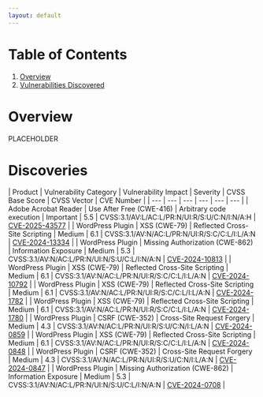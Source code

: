 ```yaml
---
layout: default
---
```


# Table of Contents 

1. [Overview](#overview)
2. [Vulnerabilities Discovered](#discoveries)

# Overview

PLACEHOLDER

# Discoveries

| Product | Vulnerability Category | Vulnerability Impact | Severity | CVSS Base Score | CVSS Vector | CVE Number |
| --- | --- | --- | --- | --- | --- | 
| Adobe Acrobat Reader | Use After Free (CWE-416) | Arbitrary code execution | Important | 5.5 | CVSS:3.1/AV:L/AC:L/PR:N/UI:R/S:U/C:N/I:N/A:H | [CVE-2025-43577](https://helpx.adobe.com/security/products/acrobat/apsb25-57.html) | 
| WordPress Plugin | XSS (CWE-79) | Reflected Cross-Site Scripting | Medium | 6.1 | CVSS:3.1/AV:N/AC:L/PR:N/UI:R/S:C/C:L/I:L/A:N | [CVE-2024-13334](https://www.cve.org/CVERecord?id=CVE-2024-13334) |
| WordPress Plugin | Missing Authorization (CWE-862) | Information Exposure | Medium | 5.3 | CVSS:3.1/AV:N/AC:L/PR:N/UI:N/S:U/C:L/I:N/A:N | [CVE-2024-10813](https://www.cve.org/CVERecord?id=CVE-2024-10813) |
| WordPress Plugin | XSS (CWE-79) | Reflected Cross-Site Scripting | Medium | 6.1 | CVSS:3.1/AV:N/AC:L/PR:N/UI:R/S:C/C:L/I:L/A:N | [CVE-2024-10792](https://www.cve.org/CVERecord?id=CVE-2024-10792) | 
| WordPress Plugin | XSS (CWE-79) | Reflected Cross-Site Scripting | Medium | 6.1 | CVSS:3.1/AV:N/AC:L/PR:N/UI:R/S:C/C:L/I:L/A:N | [CVE-2024-1782](https://www.cve.org/CVERecord?id=CVE-2024-1782) |
| WordPress Plugin | XSS (CWE-79) | Reflected Cross-Site Scripting | Medium | 6.1 | CVSS:3.1/AV:N/AC:L/PR:N/UI:R/S:C/C:L/I:L/A:N | [CVE-2024-1780](https://www.cve.org/CVERecord?id=CVE-2024-1780) |
| WordPress Plugin | CSRF (CWE-352) | Cross-Site Request Forgery | Medium | 4.3 | CVSS:3.1/AV:N/AC:L/PR:N/UI:R/S:U/C:N/I:L/A:N | [CVE-2024-0859](https://www.cve.org/CVERecord?id=CVE-2024-0859) |
| WordPress Plugin | XSS (CWE-79) | Reflected Cross-Site Scripting | Medium | 6.1 | CVSS:3.1/AV:N/AC:L/PR:N/UI:R/S:C/C:L/I:L/A:N | [CVE-2024-0848](https://www.cve.org/CVERecord?id=CVE-2024-0848) |
| WordPress Plugin | CSRF (CWE-352) | Cross-Site Request Forgery | Medium | 4.3 | CVSS:3.1/AV:N/AC:L/PR:N/UI:R/S:U/C:N/I:L/A:N | [CVE-2024-0847](https://www.cve.org/CVERecord?id=CVE-2024-0847) |
| WordPress Plugin | Missing Authorization (CWE-862) | Information Exposure | Medium | 5.3 | CVSS:3.1/AV:N/AC:L/PR:N/UI:N/S:U/C:L/I:N/A:N | [CVE-2024-0708](https://www.cve.org/CVERecord?id=CVE-2024-0708) |